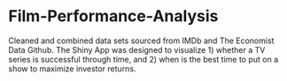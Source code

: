 # Film-Performance-Analysis

Cleaned and combined data sets sourced from IMDb and The Economist Data Github. The Shiny App was designed to visualize 1) whether a TV series is successful through time, and 2) when is the best time to put on a show to maximize investor returns.

